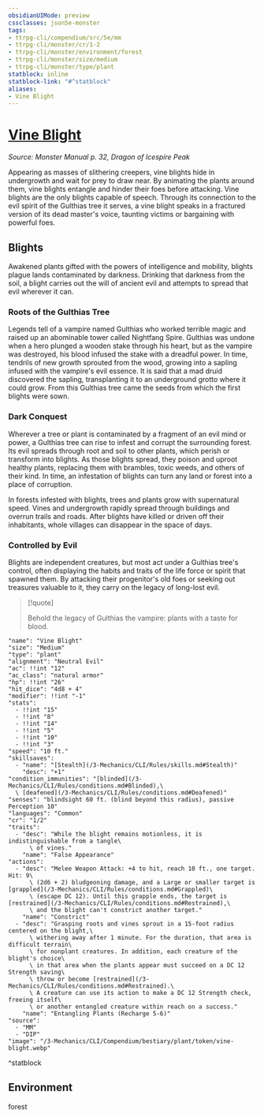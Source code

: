 ```yaml
---
obsidianUIMode: preview
cssclasses: json5e-monster
tags:
- ttrpg-cli/compendium/src/5e/mm
- ttrpg-cli/monster/cr/1-2
- ttrpg-cli/monster/environment/forest
- ttrpg-cli/monster/size/medium
- ttrpg-cli/monster/type/plant
statblock: inline
statblock-link: "#^statblock"
aliases:
- Vine Blight
---
```

# [Vine Blight](3-Mechanics\CLI\Compendium\bestiary\plant/vine-blight.md)
*Source: Monster Manual p. 32, Dragon of Icespire Peak*  

Appearing as masses of slithering creepers, vine blights hide in undergrowth and wait for prey to draw near. By animating the plants around them, vine blights entangle and hinder their foes before attacking. Vine blights are the only blights capable of speech. Through its connection to the evil spirit of the Gulthias tree it serves, a vine blight speaks in a fractured version of its dead master's voice, taunting victims or bargaining with powerful foes.

## Blights

Awakened plants gifted with the powers of intelligence and mobility, blights plague lands contaminated by darkness. Drinking that darkness from the soil, a blight carries out the will of ancient evil and attempts to spread that evil wherever it can.

### Roots of the Gulthias Tree

Legends tell of a vampire named Gulthias who worked terrible magic and raised up an abominable tower called Nightfang Spire. Gulthias was undone when a hero plunged a wooden stake through his heart, but as the vampire was destroyed, his blood infused the stake with a dreadful power. In time, tendrils of new growth sprouted from the wood, growing into a sapling infused with the vampire's evil essence. It is said that a mad druid discovered the sapling, transplanting it to an underground grotto where it could grow. From this Gulthias tree came the seeds from which the first blights were sown.

### Dark Conquest

Wherever a tree or plant is contaminated by a fragment of an evil mind or power, a Gulthias tree can rise to infest and corrupt the surrounding forest. Its evil spreads through root and soil to other plants, which perish or transform into blights. As those blights spread, they poison and uproot healthy plants, replacing them with brambles, toxic weeds, and others of their kind. In time, an infestation of blights can turn any land or forest into a place of corruption.

In forests infested with blights, trees and plants grow with supernatural speed. Vines and undergrowth rapidly spread through buildings and overrun trails and roads. After blights have killed or driven off their inhabitants, whole villages can disappear in the space of days.

### Controlled by Evil

Blights are independent creatures, but most act under a Gulthias tree's control, often displaying the habits and traits of the life force or spirit that spawned them. By attacking their progenitor's old foes or seeking out treasures valuable to it, they carry on the legacy of long-lost evil.

> [!quote]  
> 
> Behold the legacy of Gulthias the vampire: plants with a taste for blood.


```statblock
"name": "Vine Blight"
"size": "Medium"
"type": "plant"
"alignment": "Neutral Evil"
"ac": !!int "12"
"ac_class": "natural armor"
"hp": !!int "26"
"hit_dice": "4d8 + 4"
"modifier": !!int "-1"
"stats":
  - !!int "15"
  - !!int "8"
  - !!int "14"
  - !!int "5"
  - !!int "10"
  - !!int "3"
"speed": "10 ft."
"skillsaves":
  - "name": "[Stealth](/3-Mechanics/CLI/Rules/skills.md#Stealth)"
    "desc": "+1"
"condition_immunities": "[blinded](/3-Mechanics/CLI/Rules/conditions.md#Blinded),\
  \ [deafened](/3-Mechanics/CLI/Rules/conditions.md#Deafened)"
"senses": "blindsight 60 ft. (blind beyond this radius), passive Perception 10"
"languages": "Common"
"cr": "1/2"
"traits":
  - "desc": "While the blight remains motionless, it is indistinguishable from a tangle\
      \ of vines."
    "name": "False Appearance"
"actions":
  - "desc": "Melee Weapon Attack: +4 to hit, reach 10 ft., one target. Hit: 9\
      \ (2d6 + 2) bludgeoning damage, and a Large or smaller target is [grappled](/3-Mechanics/CLI/Rules/conditions.md#Grappled)\
      \ (escape DC 12). Until this grapple ends, the target is [restrained](/3-Mechanics/CLI/Rules/conditions.md#Restrained),\
      \ and the blight can't constrict another target."
    "name": "Constrict"
  - "desc": "Grasping roots and vines sprout in a 15-foot radius centered on the blight,\
      \ withering away after 1 minute. For the duration, that area is difficult terrain\
      \ for nonplant creatures. In addition, each creature of the blight's choice\
      \ in that area when the plants appear must succeed on a DC 12 Strength saving\
      \ throw or become [restrained](/3-Mechanics/CLI/Rules/conditions.md#Restrained).\
      \ A creature can use its action to make a DC 12 Strength check, freeing itself\
      \ or another entangled creature within reach on a success."
    "name": "Entangling Plants (Recharge 5-6)"
"source":
  - "MM"
  - "DIP"
"image": "/3-Mechanics/CLI/Compendium/bestiary/plant/token/vine-blight.webp"
```
^statblock

## Environment

forest